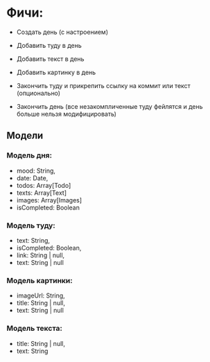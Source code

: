 # Фичи:

- Создать день (с настроением)
- Добавить туду в день
- Добавить текст в день
- Добавить картинку в день

- Закончить туду и прикрепить ссылку на коммит или текст (опционально)
- Закончить день (все незакомпличенные туду фейлятся и день больше нельзя модифицировать)

## Модели

### Модель дня:

- mood: String,
- date: Date,
- todos: Array[Todo]
- texts: Array[Text]
- images: Array[Images]
- isCompleted: Boolean

### Модель туду:

- text: String,
- isCompleted: Boolean,
- link: String | null,
- text: String | null

### Модель картинки:

- imageUrl: String,
- title: String | null,
- text: String | null

### Модель текста:

- title: String | null,
- text: String
